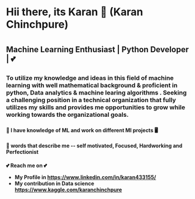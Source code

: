 <h1> Hii there, its Karan 👋 (Karan Chinchpure) <h1> 
<h2> Machine Learning Enthusiast | Python Developer | 💕<h2>
<h3> To utilize my knowledge and ideas in this field of machine learning with well mathematical background & proficient in python, Data analytics & machine learing algorithms . Seeking a challenging position in a technical organization that fully utilizes my skills and provides me opportunities to grow while working towards the organizational goals. <h3>


  
<h4>👀 I have knowledge of ML and work on different Ml projects 🖥️<h4>
<h4>🙂 words that describe me -- self motivated, Focused, Hardworking and Perfectionist <h4>

  
💕 Reach me on 💕
* My Profile in https://www.linkedin.com/in/karan433155/
* My contribution in Data science https://www.kaggle.com/karanchinchpure 
 




















